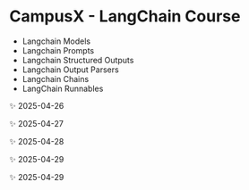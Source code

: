 # CampusX - LangChain Course

* Langchain Models
* Langchain Prompts
* Langchain Structured Outputs
* Langchain Output Parsers
* Langchain Chains
* LangChain Runnables

✨ 2025-04-26<!-- Updated on $(date) -->

✨ 2025-04-27<!-- Updated on $(date) -->

✨ 2025-04-28<!-- Updated on $(date) -->

✨ 2025-04-29<!-- Updated on $(date) -->

✨ 2025-04-29<!-- Updated on $(date) -->
